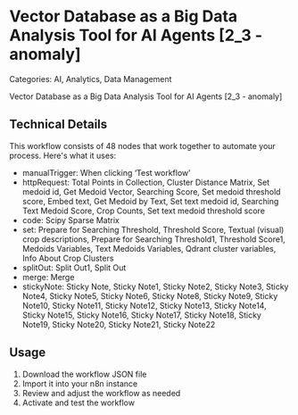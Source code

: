 # Vector Database as a Big Data Analysis Tool for AI Agents [2_3 - anomaly]

Categories: AI, Analytics, Data Management

Vector Database as a Big Data Analysis Tool for AI Agents [2_3 - anomaly]

## Technical Details

This workflow consists of 48 nodes that work together to automate your process. Here's what it uses:

- manualTrigger: When clicking ‘Test workflow’
- httpRequest: Total Points in Collection, Cluster Distance Matrix, Set medoid id, Get Medoid Vector, Searching Score, Set medoid threshold score, Embed text, Get Medoid by Text, Set text medoid id, Searching Text Medoid Score, Crop Counts, Set text medoid threshold score
- code: Scipy Sparse Matrix
- set: Prepare for Searching Threshold, Threshold Score, Textual (visual) crop descriptions, Prepare for Searching Threshold1, Threshold Score1, Medoids Variables, Text Medoids Variables, Qdrant cluster variables, Info About Crop Clusters
- splitOut: Split Out1, Split Out
- merge: Merge
- stickyNote: Sticky Note, Sticky Note1, Sticky Note2, Sticky Note3, Sticky Note4, Sticky Note5, Sticky Note6, Sticky Note8, Sticky Note9, Sticky Note10, Sticky Note11, Sticky Note12, Sticky Note13, Sticky Note14, Sticky Note15, Sticky Note16, Sticky Note17, Sticky Note18, Sticky Note19, Sticky Note20, Sticky Note21, Sticky Note22

## Usage

1. Download the workflow JSON file
2. Import it into your n8n instance
3. Review and adjust the workflow as needed
4. Activate and test the workflow

